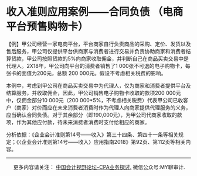 ﻿# 收入准则应用案例——合同负债 （电商平台预售购物卡）

【例】甲公司经营一家电商平台，平台商家自行负责商品的采购、定价、发货以及售后服务，甲公司仅提供平台供商家与消费者进行交易并负责协助商家和消费者结算货款，甲公司按照货款的5%向商家收取佣金，并判断自己在商品买卖交易中是代理人。2X18年，甲公司向平台的消费者销售了1 000张不可退的电子购物卡，每张卡的面值为200元，总额 200 000元。假设不考虑相关税费的影响。

本例中，考虑到甲公司在商品买卖交易中为代理人，仅为商家和消费者提供平台及结算服务，并收取佣金，因此，甲公司销售电子购物卡收取的款项200 000元中，仅佣金部分10 000元（200 000\*5%，不考虑相关税费）代表甲公司已收客户（商家）对价而应在未来消费者消费时作为代理人向商家提供代理服务的义务，应当确认合同负债。对于其余部分（即190,000元），为甲公司代商家收取的款项，作为其他应付款，待未来消费者消费时支付给相应的商家。

分析依据：《企业会计准则第14号——收入》第三十四条、第四十一条等相关规定；《〈企业会计准则第14号——收入〉应用指南2018》第92页、第112页等相关内容。

* * *

     更多内容请关注： [中国会计视野论坛-CPA业务探讨.](https://bbs.esnai.com/thread-5354530-1-3.html) 微信公众号:MY聊审计.